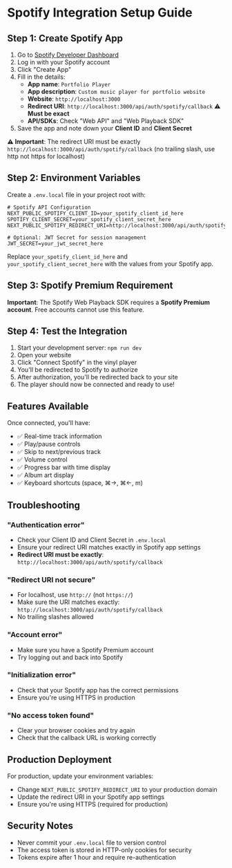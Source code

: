 # Spotify Integration Setup Guide

## Step 1: Create Spotify App

1. Go to [Spotify Developer Dashboard](https://developer.spotify.com/dashboard)
2. Log in with your Spotify account
3. Click "Create App"
4. Fill in the details:
   - **App name**: `Portfolio Player`
   - **App description**: `Custom music player for portfolio website`
   - **Website**: `http://localhost:3000`
   - **Redirect URI**: `http://localhost:3000/api/auth/spotify/callback` ⚠️ **Must be exact**
   - **API/SDKs**: Check "Web API" and "Web Playback SDK"
5. Save the app and note down your **Client ID** and **Client Secret**

**⚠️ Important**: The redirect URI must be exactly `http://localhost:3000/api/auth/spotify/callback` (no trailing slash, use http not https for localhost)

## Step 2: Environment Variables

Create a `.env.local` file in your project root with:

```env
# Spotify API Configuration
NEXT_PUBLIC_SPOTIFY_CLIENT_ID=your_spotify_client_id_here
SPOTIFY_CLIENT_SECRET=your_spotify_client_secret_here
NEXT_PUBLIC_SPOTIFY_REDIRECT_URI=http://localhost:3000/api/auth/spotify/callback

# Optional: JWT Secret for session management
JWT_SECRET=your_jwt_secret_here
```

Replace `your_spotify_client_id_here` and `your_spotify_client_secret_here` with the values from your Spotify app.

## Step 3: Spotify Premium Requirement

**Important**: The Spotify Web Playback SDK requires a **Spotify Premium account**. Free accounts cannot use this feature.

## Step 4: Test the Integration

1. Start your development server: `npm run dev`
2. Open your website
3. Click "Connect Spotify" in the vinyl player
4. You'll be redirected to Spotify to authorize
5. After authorization, you'll be redirected back to your site
6. The player should now be connected and ready to use!

## Features Available

Once connected, you'll have:
- ✅ Real-time track information
- ✅ Play/pause controls
- ✅ Skip to next/previous track
- ✅ Volume control
- ✅ Progress bar with time display
- ✅ Album art display
- ✅ Keyboard shortcuts (space, ⌘→, ⌘←, m)

## Troubleshooting

### "Authentication error" 
- Check your Client ID and Client Secret in `.env.local`
- Ensure your redirect URI matches exactly in Spotify app settings
- **Redirect URI must be exactly**: `http://localhost:3000/api/auth/spotify/callback`

### "Redirect URI not secure"
- For localhost, use `http://` (not `https://`)
- Make sure the URI matches exactly: `http://localhost:3000/api/auth/spotify/callback`
- No trailing slashes allowed

### "Account error"
- Make sure you have a Spotify Premium account
- Try logging out and back into Spotify

### "Initialization error"
- Check that your Spotify app has the correct permissions
- Ensure you're using HTTPS in production

### "No access token found"
- Clear your browser cookies and try again
- Check that the callback URL is working correctly

## Production Deployment

For production, update your environment variables:
- Change `NEXT_PUBLIC_SPOTIFY_REDIRECT_URI` to your production domain
- Update the redirect URI in your Spotify app settings
- Ensure you're using HTTPS (required for production)

## Security Notes

- Never commit your `.env.local` file to version control
- The access token is stored in HTTP-only cookies for security
- Tokens expire after 1 hour and require re-authentication 